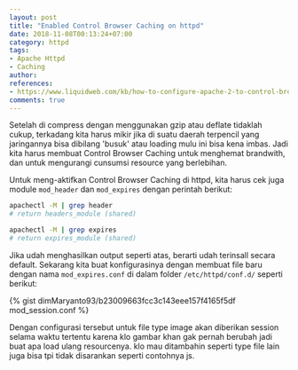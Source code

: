 ```yaml
---
layout: post
title: "Enabled Control Browser Caching on httpd"
date: 2018-11-08T00:13:24+07:00
category: httpd
tags: 
- Apache Httpd
- Caching
author: 
references:
- https://www.liquidweb.com/kb/how-to-configure-apache-2-to-control-browser-caching/
comments: true
---
```


Setelah di compress dengan menggunakan gzip atau deflate tidaklah cukup, terkadang kita harus mikir jika di suatu daerah terpencil yang jaringannya bisa dibilang 'busuk' atau loading mulu ini bisa kena imbas. Jadi kita harus membuat Control Browser Caching untuk menghemat brandwith, dan untuk mengurangi cunsumsi resource yang berlebihan.

<!--more-->

Untuk meng-aktifkan Control Browser Caching di httpd, kita harus cek juga module `mod_header` dan `mod_expires` dengan perintah berikut:

```bash
apachectl -M | grep header
# return headers_module (shared)

apachectl -M | grep expires
# return expires_module (shared)
```

Jika udah menghasilkan output seperti atas, berarti udah terinsall secara default. Sekarang kita buat konfigurasinya dengan membuat file baru dengan nama `mod_expires.conf` di dalam folder `/etc/httpd/conf.d/` seperti berikut:

{% gist dimMaryanto93/b23009663fcc3c143eee157f4165f5df mod_session.conf %}

Dengan configurasi tersebut untuk file type image akan diberikan session selama waktu tertentu karena klo gambar khan gak pernah berubah jadi buat apa load ulang resourcenya. klo mau ditambahin seperti type file lain juga bisa tpi tidak disarankan seperti contohnya js.